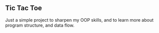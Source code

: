 ## Tic Tac Toe

Just a simple project to sharpen my OOP skills, and to learn more about program structure, and data flow.